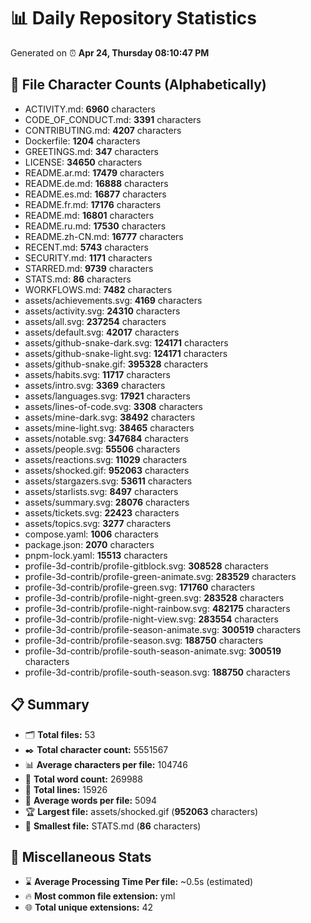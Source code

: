 # 📊 Daily Repository Statistics
Generated on ⏰ **Apr 24, Thursday 08:10:47 PM**

## 📂 File Character Counts (Alphabetically)
- ACTIVITY.md: **6960** characters
- CODE_OF_CONDUCT.md: **3391** characters
- CONTRIBUTING.md: **4207** characters
- Dockerfile: **1204** characters
- GREETINGS.md: **347** characters
- LICENSE: **34650** characters
- README.ar.md: **17479** characters
- README.de.md: **16888** characters
- README.es.md: **16877** characters
- README.fr.md: **17176** characters
- README.md: **16801** characters
- README.ru.md: **17530** characters
- README.zh-CN.md: **16777** characters
- RECENT.md: **5743** characters
- SECURITY.md: **1171** characters
- STARRED.md: **9739** characters
- STATS.md: **86** characters
- WORKFLOWS.md: **7482** characters
- assets/achievements.svg: **4169** characters
- assets/activity.svg: **24310** characters
- assets/all.svg: **237254** characters
- assets/default.svg: **42017** characters
- assets/github-snake-dark.svg: **124171** characters
- assets/github-snake-light.svg: **124171** characters
- assets/github-snake.gif: **395328** characters
- assets/habits.svg: **11717** characters
- assets/intro.svg: **3369** characters
- assets/languages.svg: **17921** characters
- assets/lines-of-code.svg: **3308** characters
- assets/mine-dark.svg: **38492** characters
- assets/mine-light.svg: **38465** characters
- assets/notable.svg: **347684** characters
- assets/people.svg: **55506** characters
- assets/reactions.svg: **11029** characters
- assets/shocked.gif: **952063** characters
- assets/stargazers.svg: **53611** characters
- assets/starlists.svg: **8497** characters
- assets/summary.svg: **28076** characters
- assets/tickets.svg: **22423** characters
- assets/topics.svg: **3277** characters
- compose.yaml: **1006** characters
- package.json: **2070** characters
- pnpm-lock.yaml: **15513** characters
- profile-3d-contrib/profile-gitblock.svg: **308528** characters
- profile-3d-contrib/profile-green-animate.svg: **283529** characters
- profile-3d-contrib/profile-green.svg: **171760** characters
- profile-3d-contrib/profile-night-green.svg: **283528** characters
- profile-3d-contrib/profile-night-rainbow.svg: **482175** characters
- profile-3d-contrib/profile-night-view.svg: **283554** characters
- profile-3d-contrib/profile-season-animate.svg: **300519** characters
- profile-3d-contrib/profile-season.svg: **188750** characters
- profile-3d-contrib/profile-south-season-animate.svg: **300519** characters
- profile-3d-contrib/profile-south-season.svg: **188750** characters

## 📋 Summary
- 🗂️ **Total files:** 53
- ✒️ **Total character count:** 5551567
- 📊 **Average characters per file:** 104746
- 📝 **Total word count:** 269988
- 🧾 **Total lines:** 15926
- 📐 **Average words per file:** 5094
- 🏆 **Largest file:** assets/shocked.gif (**952063** characters)
- 🥉 **Smallest file:** STATS.md (**86** characters)

## 🌟 Miscellaneous Stats
- ⌛ **Average Processing Time Per file:** ~0.5s (estimated)
- 🔥 **Most common file extension:** yml
- 🌐 **Total unique extensions:** 42

